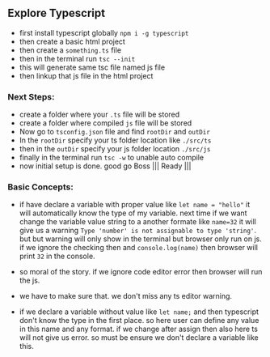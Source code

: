 ## Explore Typescript

-  first install typescript globally `npm i -g typescript`
-  then create a basic html project
-  then create a `something.ts` file
-  then in the terminal run `tsc --init`
-  this will generate same tsc file named js file
-  then linkup that js file in the html project

### Next Steps:

-  create a folder where your `.ts` file will be stored
-  create a folder where compiled `js` file will be stored
-  Now go to `tsconfig.json` file and find `rootDir` and `outDir`
-  In the `rootDir` specify your ts folder location like `./src/ts`
-  then in the `outDir` specify your js folder location `./src/js`
-  finally in the terminal run `tsc -w` to unable auto compile
-  now initial setup is done. good go Boss ||| Ready |||

### Basic Concepts:

-  if have declare a variable with proper value like `let name = "hello"` it will automatically know the type of my variable. next time if we want change the variable value string to a another formate like `name=32` it will give us a warning `Type 'number' is not assignable to type 'string'`. but but warning will only show in the terminal but browser only run on js. if we ignore the checking then and ```console.log(name)``` then browser will print ```32``` in the console. 
- so moral of the story. if we ignore code editor error then browser will run the js. 
- we have to make sure that. we don't miss any ts editor warning. 

- if we declare a variable without value like ```let name;``` and then typescript don't know the type in the first place. so here user can define any value in this name and any format. if we change after assign then also here ts will not give us error. so must be ensure we don't declare a variable like this. 

